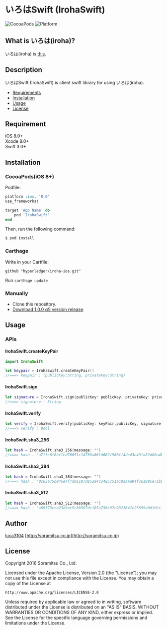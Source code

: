# いろはSwift (IrohaSwift)

![CocoaPods](https://img.shields.io/cocoapods/v/IrohaSwift.svg)
![Platform](https://img.shields.io/cocoapods/p/IrohaSwift.svg?style=flat)

## What is いろは(iroha)?  
いろは(iroha) is [this](https://github.com/hyperledger/iroha).

## Description  
いろはSwift (IrohaSwift) is client swift library for using いろは(iroha).

- [Requirements](#requirements)
- [Installation](#installation)
- [Usage](#usage)
- [License](#license)

## Requirement  
iOS 8.0+  
Xcode 8.0+  
Swift 3.0+  

## Installation  
### CocoaPods(iOS 8+)

Podfile:
```ruby
platform :ios, '8.0'
use_frameworks!

target 'App Name' do
    pod 'IrohaSwift'
end
```

Then, run the following command:

```bash
$ pod install
```

### Carthage
Write in your Cartfile:
```
github "hyperledger/iroha-ios.git"
```
Run `carthage update`

### Manually
*  Clone this repository.
*  [Download 1.0.0 α5 version release](https://github.com/hyperledger/iroha-ios/releases/tag/1.0.0a5).

## Usage
### APIs
#### IrohaSwift.createKeyPair
```swift
import IrohaSwift

let keypair = IrohaSwift.createKeyPair()
//===> keypair : (publicKey:String, privateKey:String)
```
#### IrohaSwift.sign
```swift
let signature = IrohaSwift.sign(publicKey: publicKey, privateKey: privateKey, message: "MESSAGE")
//===> signature : String
```
#### IrohaSwift.verify
```swift
let verify = IrohaSwift.verify(publicKey: keyPair.publicKey, signature: signature, message: "MESSAGE")
//===> verify : Bool
```
#### IrohaSwift.sha3_256
```swift
let hash = IrohaSwift.sha3_256(message: "")
//===> hash : "a7ffc6f8bf1ed76651c14756a061d662f580ff4de43b49fa82d80a4b80f8434a"
```
#### IrohaSwift.sha3_384
```swift
let hash = IrohaSwift.sha3_384(message: "")
//===> hash : "0c63a75b845e4f7d01107d852e4c2485c51a50aaaa94fc61995e71bbee983a2ac3713831264adb47fb6bd1e058d5f004"
```
#### IrohaSwift.sha3_512
```swift
let hash = IrohaSwift.sha3_512(message: "")
//===> hash : "a69f73cca23a9ac5c8b567dc185a756e97c982164fe25859e0d1dcc1475c80a615b2123af1f5f94c11e3e9402c3ac558f500199d95b6d3e301758586281dcd26"
```

## Author  
[luca3104](https://github.com/luca3104)
[http://soramitsu.co.jp](http://soramitsu.co.jp)

## License

Copyright 2016 Soramitsu Co., Ltd.

Licensed under the Apache License, Version 2.0 (the "License");
you may not use this file except in compliance with the License.
You may obtain a copy of the License at

    http://www.apache.org/licenses/LICENSE-2.0

Unless required by applicable law or agreed to in writing, software
distributed under the License is distributed on an "AS IS" BASIS,
WITHOUT WARRANTIES OR CONDITIONS OF ANY KIND, either express or implied.
See the License for the specific language governing permissions and
limitations under the License.
